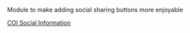 Module to make adding social sharing buttons more enjoyable

[COI Social Information](http://pagesofinterest.net/code/tools/coi-social/ "More information")

